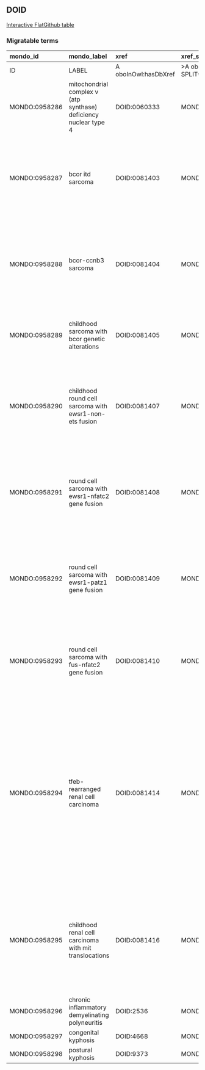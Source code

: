 ## DOID
[Interactive FlatGithub table](https://flatgithub.com/monarch-initiative/mondo-ingest?filename=src/ontology/slurp/doid.tsv)

### Migratable terms
| mondo_id      | mondo_label                                                      | xref                 | xref_source                | original_label                                                   | definition                                                                                                                                                                                                                                             | parents       |
|:--------------|:-----------------------------------------------------------------|:---------------------|:---------------------------|:-----------------------------------------------------------------|:-------------------------------------------------------------------------------------------------------------------------------------------------------------------------------------------------------------------------------------------------------|:--------------|
| ID            | LABEL                                                            | A oboInOwl:hasDbXref | >A oboInOwl:source SPLIT=| |                                                                  | A IAO:0000115                                                                                                                                                                                                                                          | SC %          |
| MONDO:0958286 | mitochondrial complex v (atp synthase) deficiency nuclear type 4 | DOID:0060333         | MONDO:equivalentTo         | mitochondrial complex V (ATP synthase) deficiency nuclear type 4 |                                                                                                                                                                                                                                                        | MONDO:0014471 |
| MONDO:0958287 | bcor itd sarcoma                                                 | DOID:0081403         | MONDO:equivalentTo         | BCOR ITD sarcoma                                                 | A sarcoma with BCOR genetic alterations that is characterized by the presence of BCOR internal tandem duplication.                                                                                                                                     | MONDO:0958159 |
| MONDO:0958288 | bcor-ccnb3 sarcoma                                               | DOID:0081404         | MONDO:equivalentTo         | BCOR-CCNB3 sarcoma                                               | A sarcoma with BCOR genetic alterations that is characterized by the presence of BCOR-CCNB3 fusion gene.                                                                                                                                               | MONDO:0958159 |
| MONDO:0958289 | childhood sarcoma with bcor genetic alterations                  | DOID:0081405         | MONDO:equivalentTo         | childhood sarcoma with BCOR genetic alterations                  | A sarcoma with BCOR genetic alterations that occurs during childhood.                                                                                                                                                                                  | MONDO:0958159 |
| MONDO:0958290 | childhood round cell sarcoma with ewsr1-non-ets fusion           | DOID:0081407         | MONDO:equivalentTo         | childhood round cell sarcoma with EWSR1-non-ETS fusion           | A round cell sarcoma with EWSR1-non-ETS fusion that is characterized by EWSR1-non-ETS fusion that occurs during childhood.                                                                                                                             | MONDO:0958160 |
| MONDO:0958291 | round cell sarcoma with ewsr1-nfatc2 gene fusion                 | DOID:0081408         | MONDO:equivalentTo         | round cell sarcoma with EWSR1-NFATC2 gene fusion                 | A round cell sarcoma with EWSR1-non-ETS fusion that is characterized by the presence of EWSR1-NFATC2 gene fusion.                                                                                                                                      | MONDO:0958160 |
| MONDO:0958292 | round cell sarcoma with ewsr1-patz1 gene fusion                  | DOID:0081409         | MONDO:equivalentTo         | round cell sarcoma with EWSR1-PATZ1 gene fusion                  | A round cell sarcoma with EWSR1-non-ETS fusion that is characterized by the presence of EWSR1-PATZ1 gene fusion.                                                                                                                                       | MONDO:0958160 |
| MONDO:0958293 | round cell sarcoma with fus-nfatc2 gene fusion                   | DOID:0081410         | MONDO:equivalentTo         | round cell sarcoma with FUS-NFATC2 gene fusion                   | A round cell sarcoma with EWSR1-non-ETS fusion that is characterized by the presence of FUS-NFATC2 gene fusion.                                                                                                                                        | MONDO:0958160 |
| MONDO:0958294 | tfeb-rearranged renal cell carcinoma                             | DOID:0081414         | MONDO:equivalentTo         | TFEB-rearranged renal cell carcinoma                             | A renal cell carcinoma with MiT translocations that is characterized by the presence of the chromosomal translocation t(6;11) which fuses the TFEB transcription factor gene, located on chromosome 6, with the MALAT1 gene, located on chromosome 11. | MONDO:0017886 |
| MONDO:0958295 | childhood renal cell carcinoma with mit translocations           | DOID:0081416         | MONDO:equivalentTo         | childhood renal cell carcinoma with MiT translocations           | A renal cell carcinoma with MiT translocations that is characterized by a TFE3 or TFEB-rearranged renal cell carcinoma that occurs during childhood.                                                                                                   | MONDO:0017886 |
| MONDO:0958296 | chronic inflammatory demyelinating polyneuritis                  | DOID:2536            | MONDO:equivalentTo         | chronic inflammatory demyelinating polyneuritis                  |                                                                                                                                                                                                                                                        | MONDO:0002336 |
| MONDO:0958297 | congenital kyphosis                                              | DOID:4668            | MONDO:equivalentTo         | congenital kyphosis                                              |                                                                                                                                                                                                                                                        |               |
| MONDO:0958298 | postural kyphosis                                                | DOID:9373            | MONDO:equivalentTo         | postural kyphosis                                                |                                                                                                                                                                                                                                                        |               |